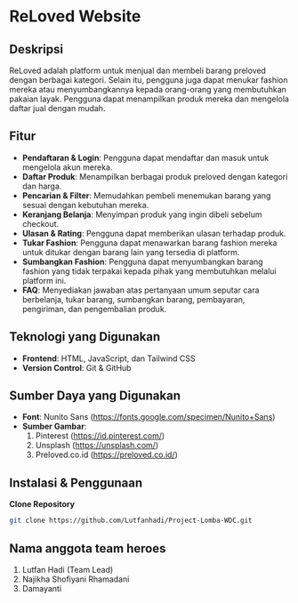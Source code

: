 # ReLoved Website

## Deskripsi

ReLoved adalah platform untuk menjual dan membeli barang preloved dengan berbagai kategori. Selain itu, pengguna juga dapat menukar fashion mereka atau menyumbangkannya kepada orang-orang yang membutuhkan pakaian layak. Pengguna dapat menampilkan produk mereka dan mengelola daftar jual dengan mudah.

## Fitur

- **Pendaftaran & Login**: Pengguna dapat mendaftar dan masuk untuk mengelola akun mereka.
- **Daftar Produk**: Menampilkan berbagai produk preloved dengan kategori dan harga.
- **Pencarian & Filter**: Memudahkan pembeli menemukan barang yang sesuai dengan kebutuhan mereka.
- **Keranjang Belanja**: Menyimpan produk yang ingin dibeli sebelum checkout.
- **Ulasan & Rating**: Pengguna dapat memberikan ulasan terhadap produk.
- **Tukar Fashion**: Pengguna dapat menawarkan barang fashion mereka untuk ditukar dengan barang lain yang tersedia di platform.
- **Sumbangkan Fashion**: Pengguna dapat menyumbangkan barang fashion yang tidak terpakai kepada pihak yang membutuhkan melalui platform ini.
- **FAQ**: Menyediakan jawaban atas pertanyaan umum seputar cara berbelanja, tukar barang, sumbangkan barang, pembayaran, pengiriman, dan pengembalian produk.

## Teknologi yang Digunakan

- **Frontend**: HTML, JavaScript, dan Tailwind CSS
- **Version Control**: Git & GitHub

## Sumber Daya yang Digunakan

- **Font**: Nunito Sans (https://fonts.google.com/specimen/Nunito+Sans)
- **Sumber Gambar**:
  1. Pinterest (https://id.pinterest.com/)
  2. Unsplash (https://unsplash.com/)
  3. Preloved.co.id (https://preloved.co.id/)

## Instalasi & Penggunaan

**Clone Repository**

```sh
git clone https://github.com/Lutfanhadi/Project-Lomba-WDC.git
```

## Nama anggota team heroes
1. Lutfan Hadi (Team Lead)
2. Najikha Shofiyani Rhamadani
3. Damayanti
